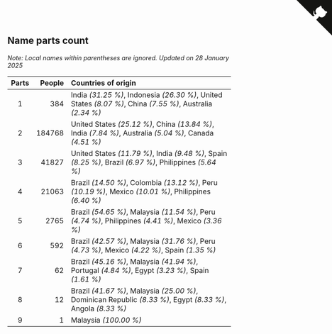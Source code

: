 ## Name parts count

*Note: Local names within parentheses are ignored.*
*Updated on 28 January 2025*

| Parts | People | Countries of origin |
| :--: | ---: | :--- |
| 1 | 384 | India *(31.25 %)*, Indonesia *(26.30 %)*, United States *(8.07 %)*, China *(7.55 %)*, Australia *(2.34 %)* |
| 2 | 184768 | United States *(25.12 %)*, China *(13.84 %)*, India *(7.84 %)*, Australia *(5.04 %)*, Canada *(4.51 %)* |
| 3 | 41827 | United States *(11.79 %)*, India *(9.48 %)*, Spain *(8.25 %)*, Brazil *(6.97 %)*, Philippines *(5.64 %)* |
| 4 | 21063 | Brazil *(14.50 %)*, Colombia *(13.12 %)*, Peru *(10.19 %)*, Mexico *(10.01 %)*, Philippines *(6.40 %)* |
| 5 | 2765 | Brazil *(54.65 %)*, Malaysia *(11.54 %)*, Peru *(4.74 %)*, Philippines *(4.41 %)*, Mexico *(3.36 %)* |
| 6 | 592 | Brazil *(42.57 %)*, Malaysia *(31.76 %)*, Peru *(4.73 %)*, Mexico *(4.22 %)*, Spain *(1.35 %)* |
| 7 | 62 | Brazil *(45.16 %)*, Malaysia *(41.94 %)*, Portugal *(4.84 %)*, Egypt *(3.23 %)*, Spain *(1.61 %)* |
| 8 | 12 | Brazil *(41.67 %)*, Malaysia *(25.00 %)*, Dominican Republic *(8.33 %)*, Egypt *(8.33 %)*, Angola *(8.33 %)* |
| 9 | 1 | Malaysia *(100.00 %)* |


<a href="https://github.com/JustinTimeCuber/wca_statistics" class="github-corner" aria-label="View source on Github"><svg width="80" height="80" viewBox="0 0 250 250" style="fill:#151513; color:#fff; position: absolute; top: 0; border: 0; right: 0;" aria-hidden="true"><path d="M0,0 L115,115 L130,115 L142,142 L250,250 L250,0 Z"></path><path d="M128.3,109.0 C113.8,99.7 119.0,89.6 119.0,89.6 C122.0,82.7 120.5,78.6 120.5,78.6 C119.2,72.0 123.4,76.3 123.4,76.3 C127.3,80.9 125.5,87.3 125.5,87.3 C122.9,97.6 130.6,101.9 134.4,103.2" fill="currentColor" style="transform-origin: 130px 106px;" class="octo-arm"></path><path d="M115.0,115.0 C114.9,115.1 118.7,116.5 119.8,115.4 L133.7,101.6 C136.9,99.2 139.9,98.4 142.2,98.6 C133.8,88.0 127.5,74.4 143.8,58.0 C148.5,53.4 154.0,51.2 159.7,51.0 C160.3,49.4 163.2,43.6 171.4,40.1 C171.4,40.1 176.1,42.5 178.8,56.2 C183.1,58.6 187.2,61.8 190.9,65.4 C194.5,69.0 197.7,73.2 200.1,77.6 C213.8,80.2 216.3,84.9 216.3,84.9 C212.7,93.1 206.9,96.0 205.4,96.6 C205.1,102.4 203.0,107.8 198.3,112.5 C181.9,128.9 168.3,122.5 157.7,114.1 C157.9,116.9 156.7,120.9 152.7,124.9 L141.0,136.5 C139.8,137.7 141.6,141.9 141.8,141.8 Z" fill="currentColor" class="octo-body"></path></svg></a><style>.github-corner:hover .octo-arm{animation:octocat-wave 560ms ease-in-out}@keyframes octocat-wave{0%,100%{transform:rotate(0)}20%,60%{transform:rotate(-25deg)}40%,80%{transform:rotate(10deg)}}@media (max-width:500px){.github-corner:hover .octo-arm{animation:none}.github-corner .octo-arm{animation:octocat-wave 560ms ease-in-out}}</style>
